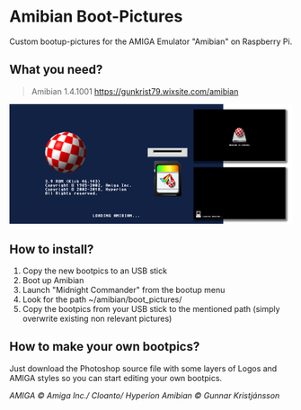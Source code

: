 # Amibian Boot-Pictures
Custom bootup-pictures for the AMIGA Emulator "Amibian" on Raspberry Pi.<br>

## What you need?
> Amibian 1.4.1001
https://gunkrist79.wixsite.com/amibian

![Example bootpics](/img/preview-bootpics.png)

## How to install?
1. Copy the new bootpics to an USB stick
2. Boot up Amibian
3. Launch "Midnight Commander" from the bootup menu
4. Look for the path ~/amibian/boot_pictures/
5. Copy the bootpics from your USB stick to the mentioned path (simply overwrite existing non relevant pictures)

## How to make your own bootpics?
Just download the Photoshop source file with some layers of Logos and AMIGA styles so you can start editing your own bootpics.

*AMIGA © Amiga Inc./ Cloanto/ Hyperion*
*Amibian © Gunnar Kristjánsson*
